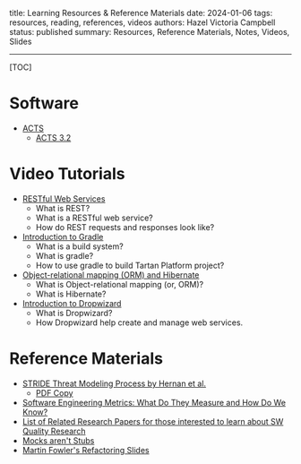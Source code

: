 title: Learning Resources & Reference Materials
date: 2024-01-06
tags: resources, reading, references, videos
authors: Hazel Victoria Campbell
status: published
summary: Resources, Reference Materials, Notes, Videos, Slides

----

[TOC]

# Software

* [ACTS](https://csrc.nist.gov/Projects/automated-combinatorial-testing-for-software/downloadable-tools)
    * [ACTS 3.2]({attach}resources/ACTS3.2.zip)

# Video Tutorials

* [RESTful Web Services](https://www.youtube.com/watch?v=VN9-uTRFZ94)
    * What is REST?
    * What is a RESTful web service?
    * How do REST requests and responses look like?
* [Introduction to Gradle](https://www.youtube.com/watch?v=I70JekEgrKI)
    * What is a build system?
    * What is gradle?
    * How to use gradle to build Tartan Platform project?
* [Object-relational mapping (ORM) and Hibernate](https://www.youtube.com/watch?v=aN7xKzAwIkw)
    * What is Object-relational mapping (or, ORM)?
    * What is Hibernate?
* [Introduction to Dropwizard](https://www.youtube.com/watch?v=M16oeCOLpvg)
    * What is Dropwizard?
    * How Dropwizard help create and manage web services.

# Reference Materials

* [STRIDE Threat Modeling Process by Hernan et al.](https://docs.microsoft.com/en-us/archive/msdn-magazine/2006/november/uncover-security-design-flaws-using-the-stride-approach)
    * [PDF Copy]({attach}resources/STRIDE.pdf)
* [Software Engineering Metrics: What Do They Measure and How Do We Know?]({attach}resources/KanerSoftwareMetrics.pdf)
* [List of Related Research Papers for those interested to learn about SW Quality Research]({attach}resources/PaperList.pdf)
* [Mocks aren't Stubs](https://www.martinfowler.com/articles/mocksArentStubs.html)
* [Martin Fowler's Refactoring Slides](https://martinfowler.com/articles/workflowsOfRefactoring/)
